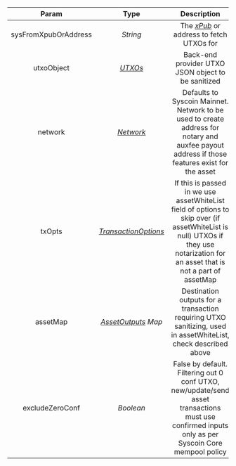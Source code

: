 |              Param               |   Type    |                         Description                          | Required |
| :------------------------------: | :-------: | :----------------------------------------------------------: | :------: |
|       sysFromXpubOrAddress       | *String*  | The [*xPub*](/docs/dev-resources/documentation/javascript-sdk-ref/types#xpub) or address to fetch UTXOs for |    yes     |
| utxoObject  | [*UTXOs*](/docs/dev-resources/documentation/javascript-sdk-ref/types#utxos)  |      Back-end provider UTXO JSON object to be sanitized      |    yes     |
|  network  | [*Network*](/docs/dev-resources/documentation/javascript-sdk-ref/types#network)  | Defaults to Syscoin Mainnet. Network to be used to create address for notary and auxfee payout address if those features exist for the asset | no |
|   txOpts   | [*TransactionOptions*](/docs/dev-resources/documentation/javascript-sdk-ref/types#transactionoptions)  | If this is passed in we use assetWhiteList field of options to skip over (if assetWhiteList is null) UTXOs if they use notarization for an asset that is not a part of assetMap | no |
| assetMap |   [*AssetOutputs*](/docs/dev-resources/documentation/javascript-sdk-ref/types#assetoutputs) *Map*   | Destination outputs for a transaction requiring UTXO sanitizing, used in assetWhiteList, check described above | no |
|         excludeZeroConf          | *Boolean* | False by default. Filtering out 0 conf UTXO, new/update/send asset transactions must use confirmed inputs only as per Syscoin Core mempool policy | no |
